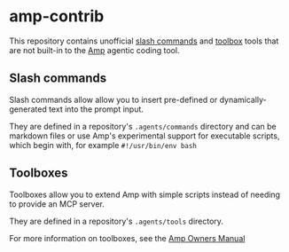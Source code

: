 # amp-contrib

This repository contains unofficial
[slash commands](https://ampcode.com/news/custom-slash-commands) and
[toolbox](https://ampcode.com/manual#toolboxes) tools that are not built-in to
the [Amp](https://ampcode.com) agentic coding tool.

## Slash commands

Slash commands allow allow you to insert pre-defined or dynamically-generated
text into the prompt input.

They are defined in a repository's `.agents/commands` directory and can be
markdown files or use Amp's experimental
support for executable scripts, which begin with, for example `#!/usr/bin/env bash`

## Toolboxes

Toolboxes allow you to extend Amp with simple scripts instead of needing to
provide an MCP server.

They are defined in a repository's `.agents/tools` directory.

For more information on toolboxes, see the [Amp Owners Manual](https://ampcode.com/manual#toolboxes)

